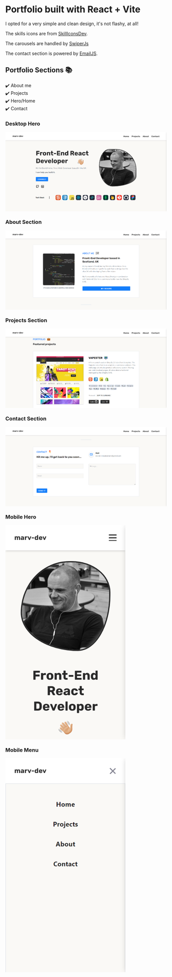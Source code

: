 
# Portfolio built with React + Vite

I opted for a very simple and clean design, it's not flashy, at all!

The skills icons are from [SkillIconsDev](https://skillicons.dev/).

The carousels are handled by [SwiperJs](https://swiperjs.com/)

The contact section is powered by [EmailJS](https://www.emailjs.com/).



## Portfolio Sections 📚

✔️ About me\
✔️ Projects\
✔️ Hero/Home\
✔️ Contact



### Desktop Hero 

<img src="./src/assets/marv-dev-dk.png" alt="portfolio hero desktop" style="width: auto; max-width: 100%; display: block;">

### About Section 

<img src="./src/assets/marv-dev-about.png" alt="portfolio about desktop" style="width: auto; max-width: 100%; display: block;">


### Projects Section 

<img src="./src/assets/marv-dev-projects.png" alt="portfolio projects desktop" style="width: auto; max-width: 100%; display: block;">

### Contact Section

<img src="./src/assets/marv-dev-contact.png" alt="portfolio contact desktop" style="width: auto; max-width: 100%; display: block;">

### Mobile Hero

<img src="./src/assets/marv-dev-mb.png" alt="portfolio hero mobile" style="width: 375px; max-width: 100%; display: block;">

### Mobile Menu 

<img src="./src/assets/marv-dev-mb-menu.png" alt="portfolio menu mobile" style="width: 375px; max-width: 100%; display: block;">